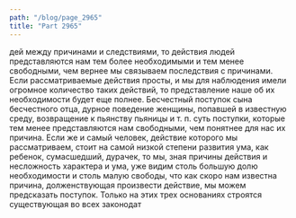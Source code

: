 ```yaml
---
path: "/blog/page_2965"
title: "Part 2965"
---
```


дей между причинами и следствиями, то действия людей представляются нам тем более необходимыми и тем менее свободными, чем вернее мы связываем последствия с причинами. Если рассматриваемые действия просты, и мы для наблюдения имели огромное количество таких действий, то представление наше об их необходимости будет еще полнее. Бесчестный поступок сына бесчестного отца, дурное поведение женщины, попавшей в известную среду, возвращение к пьянству пьяницы и т. п. суть поступки, которые тем менее представляются нам свободными, чем понятнее для нас их причина. Если же и самый человек, действие которого мы рассматриваем, стоит на самой низкой степени развития ума, как ребенок, сумасшедший, дурачек, то мы, зная причины действия и несложность характера и ума, уже видим столь большую долю необходимости и столь малую свободы, что как скоро нам известна причина, долженствующая произвести действие, мы можем предсказать поступок.
Только на этих трех основаниях строятся существующая во всех законодат
